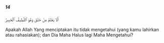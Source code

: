 ##### 14

<span class="ayah">أَلَا يَعْلَمُ مَنْ خَلَقَ وَهُوَ ٱللَّطِيفُ ٱلْخَبِيرُ</span>

<span class="ayah_translation">Apakah Allah Yang menciptakan itu tidak mengetahui (yang kamu lahirkan atau rahasiakan); dan Dia Maha Halus lagi Maha Mengetahui?</span>
